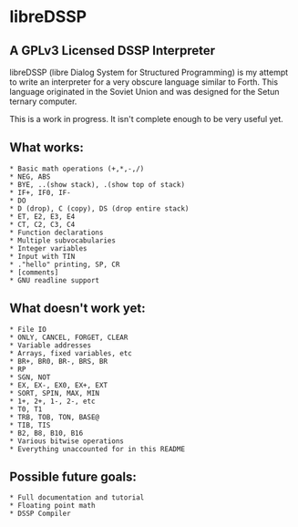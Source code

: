 # libreDSSP
## A GPLv3 Licensed DSSP Interpreter

libreDSSP (libre Dialog System for Structured Programming) is my attempt to write an interpreter for a very obscure language similar to Forth. This language originated in the Soviet Union and was designed for the Setun ternary computer.

This is a work in progress. It isn't complete enough to be very useful yet.

## What works:
	* Basic math operations (+,*,-,/)
	* NEG, ABS
	* BYE, ..(show stack), .(show top of stack)
	* IF+, IF0, IF-
	* DO
	* D (drop), C (copy), DS (drop entire stack)
	* ET, E2, E3, E4
	* CT, C2, C3, C4
	* Function declarations
	* Multiple subvocabularies
	* Integer variables
	* Input with TIN
	* ."hello" printing, SP, CR
	* [comments]
	* GNU readline support

## What doesn't work yet:
	* File IO
	* ONLY, CANCEL, FORGET, CLEAR
	* Variable addresses
	* Arrays, fixed variables, etc
	* BR+, BR0, BR-, BRS, BR
	* RP
	* SGN, NOT
	* EX, EX-, EX0, EX+, EXT
	* SORT, SPIN, MAX, MIN
	* 1+, 2+, 1-, 2-, etc
	* T0, T1
	* TRB, TOB, TON, BASE@
	* TIB, TIS
	* B2, B8, B10, B16
	* Various bitwise operations
	* Everything unaccounted for in this README

## Possible future goals:
	* Full documentation and tutorial
	* Floating point math
	* DSSP Compiler
